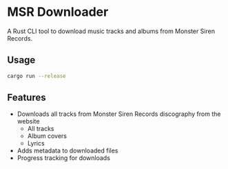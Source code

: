 # MSR Downloader

A Rust CLI tool to download music tracks and albums from Monster Siren Records.

## Usage

```bash
cargo run --release
```

## Features

- Downloads all tracks from Monster Siren Records discography from the website
  - All tracks
  - Album covers
  - Lyrics
- Adds metadata to downloaded files
- Progress tracking for downloads
